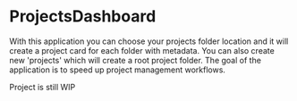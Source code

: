 # ProjectsDashboard

With this application you can choose your projects folder location and it will create a project card for each folder with metadata. You can also create new 'projects' which will create a root project folder. The goal of the application is to speed up project management workflows.

Project is still WIP
